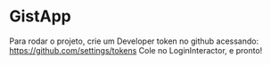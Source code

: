 # GistApp

Para rodar o projeto, crie um Developer token no github acessando: https://github.com/settings/tokens
Cole no LoginInteractor, e pronto!
